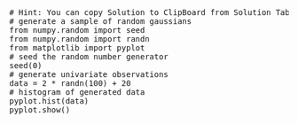 <pre class="file" data-target="clipboard">
# Hint: You can copy Solution to ClipBoard from Solution Tab in Step 3
# generate a sample of random gaussians
from numpy.random import seed
from numpy.random import randn
from matplotlib import pyplot
# seed the random number generator
seed(0)
# generate univariate observations
data = 2 * randn(100) + 20
# histogram of generated data
pyplot.hist(data)
pyplot.show()
</pre>
